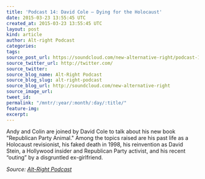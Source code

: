 ```yaml
---
title: 'Podcast 14: David Cole — Dying for the Holocaust'
date: 2015-03-23 13:55:45 UTC
created_at: 2015-03-23 13:55:45 UTC
layout: post
kind: article
author: Alt-right Podcast
categories: 
tags: 
source_post_url: https://soundcloud.com/new-alternative-right/podcast-14-david-cole-dying-for-the-holocaust
source_twitter_url: http://twitter.com/
source_twitter: 
source_blog_name: Alt-Right Podcast
source_blog_slug: alt-right-podcast
source_blog_url: http://soundcloud.com/new-alternative-right
source_image_url: 
tweet_id: 
permalink: "/mntr/:year/:month/:day/:title/"
feature-img: 
excerpt: 
---
```

Andy and Colin are joined by David Cole to talk about his new book "Republican Party Animal." Among the topics raised are his past life as a Holocaust revisionist, his faked death in 1998, his reinvention as David Stein, a Hollywood insider and Republican Party activist, and his recent “outing” by a disgruntled ex-girlfriend.<div class="">
    <i>Source: <a href="http://soundcloud.com/new-alternative-right">Alt-Right Podcast</a></i>
</div>
